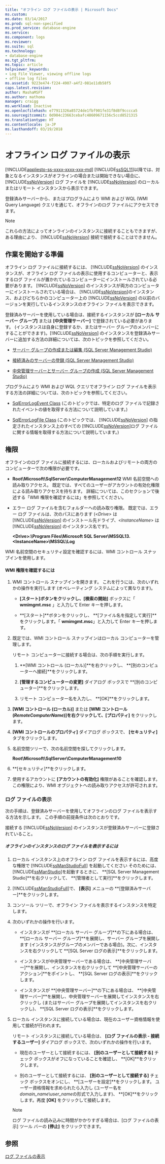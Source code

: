```yaml
---
title: "オフライン ログ ファイルの表示 | Microsoft Docs"
ms.custom: 
ms.date: 03/14/2017
ms.prod: sql-non-specified
ms.prod_service: database-engine
ms.service: 
ms.component: logs
ms.reviewer: 
ms.suite: sql
ms.technology:
- database-engine
ms.tgt_pltfrm: 
ms.topic: article
helpviewer_keywords:
- Log File Viewer, viewing offline logs
- offline log files
ms.assetid: 9223e474-f224-4907-a4f2-081e11db58f5
caps.latest.revision: 
author: MashaMSFT
ms.author: mathoma
manager: craigg
ms.workload: Inactive
ms.openlocfilehash: e77911326a85724de1fbf901fe31f8d8f9cccca5
ms.sourcegitcommit: 0d904c23663cebafc48609671156c5ccd8521315
ms.translationtype: HT
ms.contentlocale: ja-JP
ms.lasthandoff: 03/19/2018
---
```

# <a name="view-offline-log-files"></a>オフライン ログ ファイルの表示
[!INCLUDE[appliesto-ss-xxxx-xxxx-xxx-md](../../includes/appliesto-ss-xxxx-xxxx-xxx-md.md)]
  [!INCLUDE[ssSQL11](../../includes/sssql11-md.md)]以降では、対象となるインスタンスがオフラインの場合または開始できない場合に、 [!INCLUDE[ssNoVersion](../../includes/ssnoversion-md.md)] ログ ファイルを [!INCLUDE[ssNoVersion](../../includes/ssnoversion-md.md)] のローカルまたはリモート インスタンスから表示できます。  
  
 登録済みサーバーから、またはプログラムにより WMI および WQL (WMI Query Language) クエリを通じて、オフラインのログ ファイルにアクセスできます。  
  
> [!NOTE]  
>  これらの方法によってオンラインのインスタンスに接続することもできますが、ある理由により、 [!INCLUDE[ssNoVersion](../../includes/ssnoversion-md.md)] 接続で接続することはできません。  
  
## <a name="before-you-begin"></a>作業を開始する準備  
 オフライン ログ ファイルに接続するには、 [!INCLUDE[ssNoVersion](../../includes/ssnoversion-md.md)] のインスタンスが、オフライン ログ ファイルの表示に使用するコンピューターと、表示するログ ファイルが置かれているコンピューターにインストールされている必要があります。 [!INCLUDE[ssNoVersion](../../includes/ssnoversion-md.md)] のインスタンスが両方のコンピューターにインストールされている場合は、 [!INCLUDE[ssNoVersion](../../includes/ssnoversion-md.md)]のインスタンス、およびどちらかのコンピューター上の [!INCLUDE[ssNoVersion](../../includes/ssnoversion-md.md)] の以前のバージョンを実行しているインスタンスのオフライン ファイルを表示できます。  
  
 登録済みサーバーを使用している場合は、接続するインスタンスが **[ローカル サーバー グループ]** または **[中央管理サーバー]** で登録されている必要があります。 (インスタンスは自身に登録するか、またはサーバー グループのメンバーにすることができます)。[!INCLUDE[ssNoVersion](../../includes/ssnoversion-md.md)] のインスタンスを登録済みサーバーに追加する方法の詳細については、次のトピックを参照してください。  
  
-   [サーバー グループの作成または編集 &#40;SQL Server Management Studio&#41;](../../tools/sql-server-management-studio/create-or-edit-a-server-group-sql-server-management-studio.md)  
  
-   [接続済みのサーバーの登録 &#40;SQL Server Management Studio&#41;](../../tools/sql-server-management-studio/register-a-connected-server-sql-server-management-studio.md)  
  
-   [中央管理サーバーとサーバー グループの作成 &#40;SQL Server Management Studio&#41;](../../tools/sql-server-management-studio/create-a-central-management-server-and-server-group.md)  
  
 プログラムにより WMI および WQL クエリでオフライン ログ ファイルを表示する方法の詳細については、次のトピックを参照してください。  
  
-   [SqlErrorLogEvent Class](../../relational-databases/wmi-provider-configuration-classes/sqlerrorlogevent-class.md) (このトピックでは、特定のログ ファイルで記録されたイベントの値を取得する方法について説明しています。)  
  
-   [SqlErrorLogFile Class](../../relational-databases/wmi-provider-configuration-classes/sqlerrorlogfile-class.md) (このトピックでは、 [!INCLUDE[ssNoVersion](../../includes/ssnoversion-md.md)] の指定されたインスタンス上のすべての [!INCLUDE[ssNoVersion](../../includes/ssnoversion-md.md)]ログ ファイルに関する情報を取得する方法について説明しています。)  
  
##  <a name="BeforeYouBegin"></a> 権限  
 オフラインのログ ファイルに接続するには、ローカルおよびリモートの両方のコンピューターで次の権限が必要です。  
  
-   **Root\Microsoft\SqlServer\ComputerManagement12** WMI 名前空間への読み取りアクセス。 既定では、すべてのユーザーがアカウントの有効化権限による読み取りアクセスを持ちます。 詳細については、このセクションで後述する「WMI 権限を確認するには」を参照してください。  
  
-   エラー ログ ファイルを含むフォルダーへの読み取り権限。 既定では、エラー ログ ファイルは、次のパスにあります (\<*Drive>* は [!INCLUDE[ssNoVersion](../../includes/ssnoversion-md.md)] のインストール先ドライブ、\<*InstanceName*> は [!INCLUDE[ssNoVersion](../../includes/ssnoversion-md.md)] のインスタンス名です)。  
  
     **\<Drive>:\Program Files\Microsoft SQL Server\MSSQL13.\<InstanceName>\MSSQL\Log**  
  
 WMI 名前空間のセキュリティ設定を確認するには、WMI コントロール スナップインを使用します。  
  
#### <a name="to-verify-wmi-permissions"></a>WMI 権限を確認するには  
  
1.  WMI コントロール スナップインを開きます。 これを行うには、次のいずれかの操作を実行します (オペレーティング システムによって異なります)。  
  
    -   **[スタート]**ボタンをクリックし、**[検索の開始]** ボックスに「 **wmimgmt.msc** 」と入力して Enter キーを押します。  
  
    -   **[スタート]**ボタンをクリックし、 **[ファイル名を指定して実行]**をクリックします。「 **wmimgmt.msc**」と入力して Enter キーを押します。  
  
2.  既定では、WMI コントロール スナップインはローカル コンピューターを管理します。  
  
     リモート コンピューターに接続する場合は、次の手順を実行します。  
  
    1.  **[WMI コントロール (ローカル)]**を右クリックし、 **[別のコンピューターへ接続]**をクリックします。  
  
    2.  **[管理するコンピューターの変更]** ダイアログ ボックスで **[別のコンピューター]**をクリックします。  
  
    3.  リモート コンピューター名を入力し、 **[OK]**をクリックします。  
  
3.  **[WMI コントロール (ローカル)]** または **[WMI コントロール (***RemoteComputerName***)]**を右クリックして、**[プロパティ]** をクリックします。  
  
4.  **[WMI コントロールのプロパティ]** ダイアログ ボックスで、 **[セキュリティ]** タブをクリックします。  
  
5.  名前空間ツリーで、次の名前空間を探してクリックします。  
  
     **Root\Microsoft\SqlServer\ComputerManagement10**  
  
6.  **[セキュリティ]**をクリックします。  
  
7.  使用するアカウントに **[アカウントの有効化]** 権限があることを確認します。 この権限により、WMI オブジェクトへの読み取りアクセスが許可されます。  
  
### <a name="view-log-files"></a>ログ ファイルの表示  
 次の手順は、登録済みサーバーを使用してオフラインのログ ファイルを表示する方法を示します。 この手順の前提条件は次のとおりです。  
  
 接続する [!INCLUDE[ssNoVersion](../../includes/ssnoversion-md.md)] のインスタンスが登録済みサーバーに登録されていること。  
  
##### <a name="to-view-log-files-for-instances-that-are-offline"></a>オフラインのインスタンスのログ ファイルを表示するには  
  
1.  ローカル インスタンス上のオフライン ログ ファイルを表示するには、高度な権限で [!INCLUDE[ssManStudioFull](../../includes/ssmanstudiofull-md.md)] を起動してください そのためには、 [!INCLUDE[ssManStudio](../../includes/ssmanstudio-md.md)]を起動するときに、 **[SQL Server Management Studio]**を右クリックして、 **[管理者として実行]**をクリックします。  
  
2.  [!INCLUDE[ssManStudioFull](../../includes/ssmanstudiofull-md.md)]で、 **[表示]** メニューの **[登録済みサーバー]**をクリックします。  
  
3.  コンソール ツリーで、オフライン ファイルを表示するインスタンスを特定します。  
  
4.  次のいずれかの操作を行います。  
  
    -   インスタンスが **[ローカル サーバー グループ]**の下にある場合は、 **[ローカル サーバー グループ]**を展開し、サーバー グループを展開します (インスタンスがグループのメンバーである場合)。次に、インスタンスを右クリックして **[SQL Server ログの表示]**をクリックします。  
  
    -   インスタンスが中央管理サーバーである場合は、 **[中央管理サーバー]**を展開し、インスタンスを右クリックして **[中央管理サーバーのアクション]**をポイントし、 **[SQL Server ログの表示]**をクリックします。  
  
    -   インスタンスが **[中央管理サーバー]**の下にある場合は、 **[中央管理サーバー]**を展開し、中央管理サーバーを展開してインスタンスを右クリックし (またはサーバー グループを展開してインスタンスを右クリックし)、 **[SQL Server ログの表示]**をクリックします。  
  
5.  ローカル インスタンスに接続している場合は、現在のユーザー資格情報を使用して接続が行われます。  
  
     リモート インスタンスに接続している場合は、 **[ログ ファイルの表示 - 接続するユーザー]** ダイアログ ボックスで、次のいずれかの操作を行います。  
  
    -   現在のユーザーとして接続するには、 **[別のユーザーとして接続する]** チェック ボックスがオフになっていることを確認し、 **[OK]**をクリックします。  
  
    -   別のユーザーとして接続するには、 **[別のユーザーとして接続する]** チェック ボックスをオンにし、 **[ユーザーを設定]**をクリックします。 ユーザー資格情報を求められたら入力し (ユーザー名を *domain_name*\\*user_name*の形式で入力します)、 **[OK]**をクリックします。再度 **[OK]** をクリックして接続します。  
  
    > [!NOTE]  
    >  ログ ファイルの読み込みに時間がかかりすぎる場合は、[ログ ファイルの表示] ツール バーの **[停止]** をクリックできます。  
  
## <a name="see-also"></a>参照  
 [ログ ファイルの表示](../../relational-databases/logs/log-file-viewer.md)  
  
  
